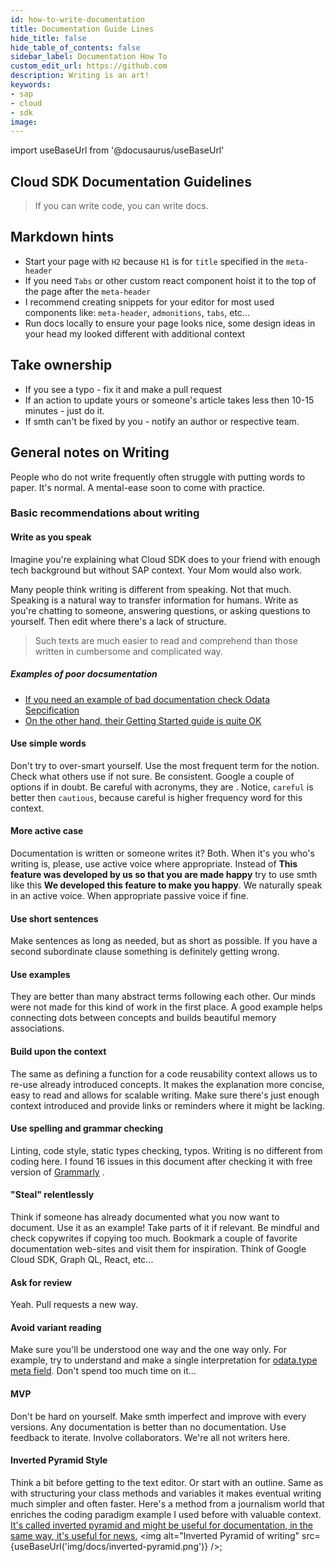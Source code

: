 ```yaml
---
id: how-to-write-documentation
title: Documentation Guide Lines
hide_title: false
hide_table_of_contents: false
sidebar_label: Documentation How To
custom_edit_url: https://github.com
description: Writing is an art!
keywords:
- sap
- cloud
- sdk
image:
---
```

import useBaseUrl from '@docusaurus/useBaseUrl'

## Cloud SDK Documentation Guidelines ##
> If you can write code, you can write docs.

## Markdown hints ##
- Start your page with `H2` because `H1` is for `title` specified in the `meta-header`
- If you need `Tabs` or other custom react component hoist it to the top of the page after the `meta-header`
- I recommend creating snippets for your editor for most used components like: `meta-header`, `admonitions`, `tabs`, etc...
- Run docs locally to ensure your page looks nice, some design ideas in your head my looked different with additional context

## Take ownership ##
- If you see a typo - fix it and make a pull request
- If an action to update yours or someone's article takes less then 10-15 minutes - just do it.
- If smth can't be fixed by you - notify an author or respective team.



## General notes on Writing ##
People who do not write frequently often struggle with putting words to paper. It's normal. A mental-ease soon to come with practice.

### Basic recommendations about writing ###

#### Write as you speak ####
Imagine you're explaining what Cloud SDK does to your friend with enough tech background but without SAP context. Your
Mom would also work.

Many people think writing is different from speaking. Not that much. Speaking is a natural way to transfer information for
humans. Write as you're chatting to someone, answering questions, or asking questions to yourself. Then edit where
there's a lack of structure.

>Such texts are much easier to read and comprehend than those written in cumbersome and complicated way.

##### Examples of poor docsumentation #####
- [If you need an example of bad documentation check Odata Sepcification](http://docs.oasis-open.org/odata/odata/v4.01/odata-v4.01-part1-protocol.html )
- [On the other hand, their Getting Started guide is quite OK](https://www.odata.org/getting-started/basic-tutorial/ )

#### Use simple words ####
Don't try to over-smart yourself. Use the most frequent term for the notion. Check what others use if not sure. Be
consistent. Google a couple of options if in doubt. Be careful with acronyms, they are . Notice, `careful` is better then
`cautious`, because careful is higher frequency word for this context.

#### More active case ####
Documentation is written or someone writes it? Both. When it's you who's writing is, please, use active voice where
appropriate. Instead of **This feature was developed by us so that you are made happy** try to use smth like this **We
developed this feature to make you happy**. We naturally speak in an active voice. When appropriate passive voice if fine.

#### Use short sentences ####
Make sentences as long as needed, but as short as possible. If you have a second subordinate clause something is
definitely getting wrong.

#### Use examples ####
They are better than many abstract terms following each other. Our minds were not made for this kind of work in the
first place. A good example helps connecting dots between concepts and builds beautiful memory associations.

#### Build upon the context ####
The same as defining a function for a code reusability context allows us to re-use already introduced concepts. It makes
the explanation more concise, easy to read and allows for scalable writing. Make sure there's just enough context introduced
and provide links or reminders where it might be lacking.

#### Use spelling and grammar checking ####
Linting, code style, static types checking, typos. Writing is no different from coding here. I found 16 issues in this
document after checking it with free version of [Grammarly](https://www.grammarly.com/ ) .

#### "Steal" relentlessly ####
Think if someone has already documented what you now want to document. Use it as an example! Take parts of it if
relevant. Be mindful and check copywrites if copying too much. Bookmark a couple of favorite documentation web-sites
and visit them for inspiration. Think of Google Cloud SDK, Graph QL, React, etc...

#### Ask for review ####
Yeah. Pull requests a new way.

#### Avoid variant reading  ####
Make sure you'll be understood one way and the one way only. For example, try to understand and make a single
interpretation for [odata.type meta
field](http://docs.oasis-open.org/odata/odata-json-format/v4.01/odata-json-format-v4.01.html#sec_ControlInformationtypeodatatype
). Don't spend too much time on it...

#### MVP ####
Don't be hard on yourself. Make smth imperfect and improve with every versions. Any documentation is better than no
documentation. Use feedback to iterate. Involve collaborators. We're all not writers here.

#### Inverted Pyramid Style ####
Think a bit before getting to the text editor. Or start with an outline. Same as with structuring your class methods and
variables it makes eventual writing much simpler and often faster. Here's a method from a journalism world that enriches
the coding paradigm example I used before with valuable context. [It's called inverted pyramid and might be useful for
documentation, in the same way, it's useful for news.](https://en.wikipedia.org/wiki/Inverted_pyramid_(journalism) )
<img alt="Inverted Pyramid of writing" src={useBaseUrl('img/docs/inverted-pyramid.png')} />;
